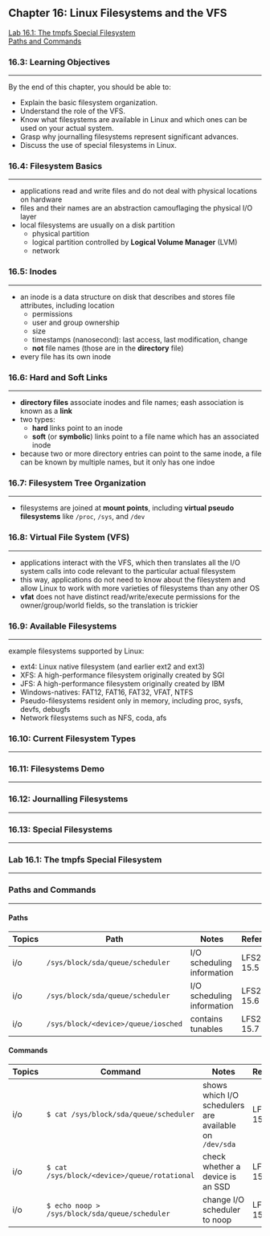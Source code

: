 Chapter 16: Linux Filesystems and the VFS
-----------------------------------------

[](#)


[Lab 16.1: The tmpfs Special Filesystem](#lab-161-the-tmpfs-special-filesystem)  
[Paths and Commands](#paths-and-commands)    
  
### 16.3: Learning Objectives
----
By the end of this chapter, you should be able to:
* Explain the basic filesystem organization.
* Understand the role of the VFS.
* Know what filesystems are available in Linux and which ones can be used on your actual system.
* Grasp why journalling filesystems represent significant advances.
* Discuss the use of special filesystems in Linux.

### 16.4: Filesystem Basics
----
* applications read and write files and do not deal with physical locations on hardware
* files and their names are an abstraction camouflaging the physical I/O layer
* local filesystems are usually on a disk partition
   * physical partition
   * logical partition controlled by **Logical Volume Manager** (LVM)
   * network
  
### 16.5: Inodes
----
* an inode is a data structure on disk that describes and stores file attributes, including location
   * permissions
   * user and group ownership
   * size
   * timestamps (nanosecond): last access, last modification, change
   * **not** file names (those are in the **directory** file)
* every file has its own inode
  
### 16.6: Hard and Soft Links
----
* **directory files** associate inodes and file names; eash association is known as a **link**
* two types:
    * **hard** links point to an inode
    * **soft** (or **symbolic**) links point to a file name which has an associated inode
* because two or more directory entries can point to the same inode, a file can be known by multiple names, but it only has one indoe
  
### 16.7: Filesystem Tree Organization
----
* filesystems are joined at **mount points**, including **virtual pseudo filesystems** like `/proc`, `/sys`, and `/dev`
  
### 16.8: Virtual File System (VFS)
----
* applications interact with the VFS, which then translates all the I/O system calls into code relevant to the particular actual filesystem
* this way, applications do not need to know about the filesystem and allow Linux to work with more varieties of filesystems than any other OS
* **vfat** does not have distinct read/write/execute permissions for the owner/group/world fields, so the translation is trickier
  
### 16.9: Available Filesystems
----
example filesystems supported by Linux:
* ext4: Linux native filesystem (and earlier ext2 and ext3)
* XFS: A high-performance filesystem originally created by SGI
* JFS: A high-performance filesystem originally created by IBM
* Windows-natives: FAT12, FAT16, FAT32, VFAT, NTFS
* Pseudo-filesystems resident only in memory, including proc, sysfs, devfs, debugfs
* Network filesystems such as NFS, coda, afs
  
### 16.10: Current Filesystem Types
----

### 16.11: Filesystems Demo
----

### 16.12: Journalling Filesystems
----

### 16.13: Special Filesystems
----

### Lab 16.1: The tmpfs Special Filesystem
----

### Paths and Commands
----

#### Paths  

Topics | Path | Notes | Reference
------ | ---- | ----- | ---------
i/o | `/sys/block/sda/queue/scheduler` | I/O scheduling information | LFS201 15.5
i/o | `/sys/block/sda/queue/scheduler` | I/O scheduling information | LFS201 15.6
i/o | `/sys/block/<device>/queue/iosched` | contains tunables | LFS201 15.7
  
#### Commands  

Topics | Command | Notes | Reference
------ | ------- | ----- | ---------
i/o | `$ cat /sys/block/sda/queue/scheduler` | shows which I/O schedulers are available on `/dev/sda` | LFS201 15.5
i/o | `$ cat /sys/block/<device>/queue/rotational` | check whether a device is an SSD | LFS201 15.6
i/o | `$ echo noop > /sys/block/sda/queue/scheduler` | change I/O scheduler to noop | LFS201 15.7

